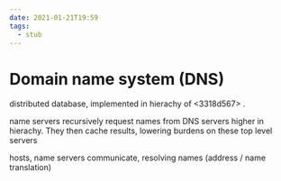 ```yaml
---
date: 2021-01-21T19:59
tags: 
  - stub
---
```


# Domain name system (DNS)

distributed database, implemented in hierachy of <3318d567> .

name servers recursively request names from DNS servers higher in hierachy. They then cache results, lowering burdens on these top level servers

hosts, name servers communicate, resolving names (address / name translation)
